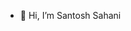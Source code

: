- 👋 Hi, I’m Santosh Sahani

<!---
sahanisantosh/sahanisantosh is a ✨ special ✨ repository because its `README.md` (this file) appears on your GitHub profile.
You can click the Preview link to take a look at your changes.
--->
